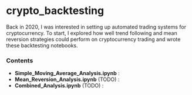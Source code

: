 # crypto_backtesting
Back in 2020, I was interested in setting up automated trading systems for cryptocurrency. To start, I explored how well trend following and mean reversion strategies could perform on cryptocurrency trading and wrote these backtesting notebooks. 



### Contents
- **Simple_Moving_Average_Analysis.ipynb** : 
- **Mean_Reversion_Analysis.ipynb** (TODO) : 
- **Combined_Analysis.ipynb** (TODO) : 


